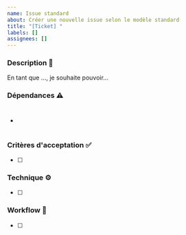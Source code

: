 ```yaml
---
name: Issue standard
about: Créer une nouvelle issue selon le modèle standard
title: "[Ticket] "
labels: []
assignees: []
---
```


### Description 📝

En tant que ..., je souhaite pouvoir...

### Dépendances ⚠️
- #

### Critères d'acceptation ✅

- [ ] 

### Technique ⚙️

- [ ] 

### Workflow 🔄

- [ ] 
